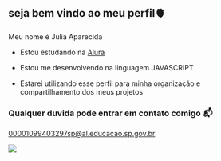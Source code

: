 ## seja bem vindo ao meu perfil🫀


Meu nome é Julia Aparecida

- Estou estudando na [Alura](httsp://www.alura.com.br)

- Estou me desenvolvendo na linguagem JAVASCRIPT

- Estarei utilizando esse perfil para minha organização e compartilhamento dos meus projetos 

### Qualquer duvida pode entrar em contato comigo 📬

00001099403297sp@al.educacao.sp.gov.br


![](https://media1.tenor.com/m/vgMAnYYQL6kAAAAC/inside-out.gif)
